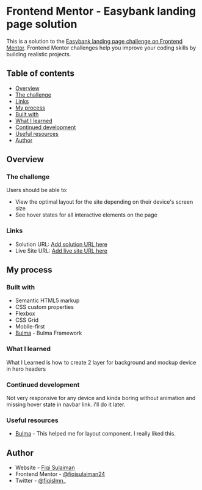 # Frontend Mentor - Easybank landing page solution

This is a solution to the [Easybank landing page challenge on Frontend Mentor](https://www.frontendmentor.io/challenges/easybank-landing-page-WaUhkoDN). Frontend Mentor challenges help you improve your coding skills by building realistic projects. 

## Table of contents

- [Overview](#overview)
- [The challenge](#the-challenge)
- [Links](#links)
- [My process](#my-process)
- [Built with](#built-with)
- [What I learned](#what-i-learned)
- [Continued development](#continued-development)
- [Useful resources](#useful-resources)
- [Author](#author)

## Overview

### The challenge

Users should be able to:

- View the optimal layout for the site depending on their device's screen size
- See hover states for all interactive elements on the page

### Links

- Solution URL: [Add solution URL here](https://your-solution-url.com)
- Live Site URL: [Add live site URL here](https://fiqisulaiman24.github.io/easybank)

## My process

### Built with

- Semantic HTML5 markup
- CSS custom properties
- Flexbox
- CSS Grid
- Mobile-first
- [Bulma](https://bulma.io/) - Bulma Framework

### What I learned

What I Learned is how to create 2 layer for background and mockup device in hero headers 

### Continued development

Not very responsive for any device and kinda boring without animation and missing hover state in navbar link. i'll do it later.

### Useful resources

- [Bulma](https://www.bulma.io) - This helped me for layout component. I really liked this.

## Author

- Website - [Fiqi Sulaiman](https://www.fiqisulaiman24.github.io/)
- Frontend Mentor - [@fiqisulaiman24](https://www.frontendmentor.io/profile/fiqisulaiman24)
- Twitter - [@fiqislmn_](https://www.twitter.com/fiqislmn_)